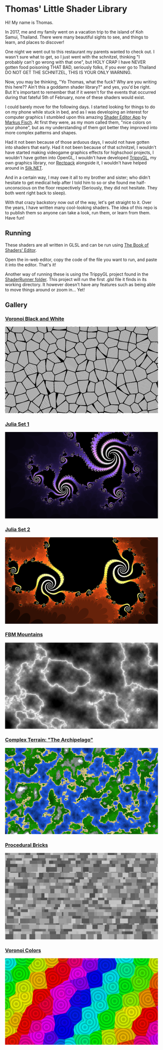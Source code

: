 # Thomas' Little Shader Library
Hi! My name is Thomas.

In 2017, me and my family went on a vacation trip to the island of Koh Samui, Thailand. There were many beautiful sights to see, and things to learn, and places to discover!

One night we went out to this restaurant my parents wanted to check out. I wasn't sure what to get, so I just went with the schnitzel, thinking "I probably can't go wrong with that one", but HOLY CRAP I have NEVER gotten food poisoning THAT BAD, seriously folks, if you ever go to Thailand DO NOT GET THE SCHNITZEL, THIS IS YOUR ONLY WARNING.

Now, you may be thinking, "Yo Thomas, what the fuck? Why are you writing this here?? Ain't this a goddamn shader library?" and yes, you'd be right. But It's important to remember that if it weren't for the events that occurred during that fateful 5th of February, none of these shaders would exist.

I could barely move for the following days. I started looking for things to do on my phone while stuck in bed, and as I was developing an interest for computer graphics I stumbled upon this amazing [Shader Editor App](https://play.google.com/store/apps/details?id=de.markusfisch.android.shadereditor) by [Markus Fisch](https://markusfisch.de/). At first they were, as my mom called them, "nice colors on your phone", but as my understanding of them got better they improved into more complex patterns and shapes.

Had it not been because of those arduous days, I would not have gotten into shaders that early. Had it not been because of that schnitzel, I wouldn't have started making videogame graphics effects for highschool projects, I wouldn't have gotten into OpenGL, I wouldn't have developed [TrippyGL](https://github.com/SilkCommunity/TrippyGL), my own graphics library, nor [Rectpack](https://github.com/ThomasMiz/RectpackSharp) alongside it, I wouldn't have helped around in [Silk.NET](https://github.com/dotnet/Silk.NET).

And in a certain way, I may owe it all to my brother and sister; who didn't hesitate to get medical help after I told him to so or she found me half-unconscious on the floor respectively (Seriously, they did not hesitate. They both went right back to sleep).

With that crazy backstory now out of the way, let's get straight to it. Over the years, I have written many cool-looking shaders. The idea of this repo is to publish them so anyone can take a look, run them, or learn from them. Have fun!

## Running
These shaders are all written in GLSL and can be run using [The Book of Shaders' Editor](https://thebookofshaders.com/edit.php).

Open the in-web editor, copy the code of the file you want to run, and paste it into the editor. That's it!

Another way of running these is using the TrippyGL project found in the [ShaderRunner folder](ShaderRunner). This project will run the first .glsl file it finds in its working directory. It however doesn't have any features such as being able to move things around or zoom in... Yet!

## Gallery
### [Voronoi Black and White](artistic/voronoiBlackWhite.glsl)
![](gallery/voronoiBlackWhite.png)

### [Julia Set 1](fractals/juliaSet1.glsl)
![](gallery/juliaSet1.png)

### [Julia Set 2](fractals/juliaSet2.glsl)
![](gallery/juliaSet2.png)

### [FBM Mountains](complexNoise/fbmMountains.glsl)
![](gallery/fbmMountains.png)

### [Complex Terrain: "The Archipelago"](procTerrain/complexProcTerrain.glsl)
![](gallery/complexProcTerrain.png)

### [Procedural Bricks](misc/procBricks.glsl)
![](gallery/procBricks.png)

### [Voronoi Colors](misc/voronoiColors.glsl)
![](gallery/voronoiColors.png)
